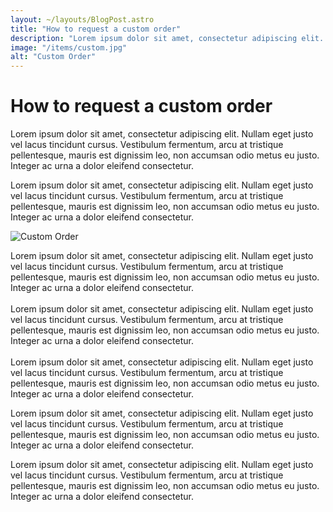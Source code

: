 ```yaml
---
layout: ~/layouts/BlogPost.astro
title: "How to request a custom order"
description: "Lorem ipsum dolor sit amet, consectetur adipiscing elit. Nullam eget justo vel lacus tincidunt cursus."
image: "/items/custom.jpg"
alt: "Custom Order"
---
```


# How to request a custom order

Lorem ipsum dolor sit amet, consectetur adipiscing elit. Nullam eget justo vel lacus tincidunt cursus. Vestibulum fermentum, arcu at tristique pellentesque, mauris est dignissim leo, non accumsan odio metus eu justo. Integer ac urna a dolor eleifend consectetur.

Lorem ipsum dolor sit amet, consectetur adipiscing elit. Nullam eget justo vel lacus tincidunt cursus. Vestibulum fermentum, arcu at tristique pellentesque, mauris est dignissim leo, non accumsan odio metus eu justo. Integer ac urna a dolor eleifend consectetur.

<div class="flex flex-col lg:flex-row  lg:items-stretch gap-6 pt-6">
  <img src="/items/custom.jpg" alt="Custom Order" class="flex-grow object-cover">
  <p>
    Lorem ipsum dolor sit amet, consectetur adipiscing elit. Nullam eget justo vel lacus tincidunt cursus. Vestibulum fermentum, arcu at tristique pellentesque, mauris est dignissim leo, non accumsan odio metus eu justo. Integer ac urna a dolor eleifend consectetur.
    <br>
    <br>
    Lorem ipsum dolor sit amet, consectetur adipiscing elit. Nullam eget justo vel lacus tincidunt cursus. Vestibulum fermentum, arcu at tristique pellentesque, mauris est dignissim leo, non accumsan odio metus eu justo. Integer ac urna a dolor eleifend consectetur.
    <br>
    <br>
    Lorem ipsum dolor sit amet, consectetur adipiscing elit. Nullam eget justo vel lacus tincidunt cursus. Vestibulum fermentum, arcu at tristique pellentesque, mauris est dignissim leo, non accumsan odio metus eu justo. Integer ac urna a dolor eleifend consectetur.
  </p>
</div>

Lorem ipsum dolor sit amet, consectetur adipiscing elit. Nullam eget justo vel lacus tincidunt cursus. Vestibulum fermentum, arcu at tristique pellentesque, mauris est dignissim leo, non accumsan odio metus eu justo. Integer ac urna a dolor eleifend consectetur.

Lorem ipsum dolor sit amet, consectetur adipiscing elit. Nullam eget justo vel lacus tincidunt cursus. Vestibulum fermentum, arcu at tristique pellentesque, mauris est dignissim leo, non accumsan odio metus eu justo. Integer ac urna a dolor eleifend consectetur.